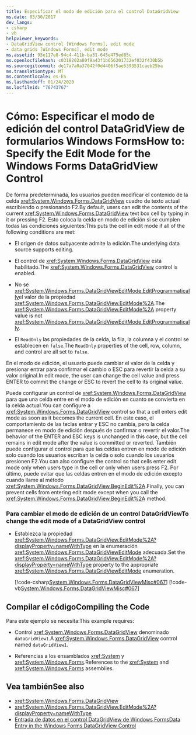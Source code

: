 ```yaml
---
title: Especificar el modo de edición para el control DataGridView
ms.date: 03/30/2017
dev_langs:
- csharp
- vb
helpviewer_keywords:
- DataGridView control [Windows Forms], edit mode
- data grids [Windows Forms], edit mode
ms.assetid: 93e117e8-94c4-411b-ba31-645e475ed85c
ms.openlocfilehash: c0318202a80f9a43f1b656201732ef032f430b5b
ms.sourcegitcommit: de17a7a0a37042f0d4406f5ae5393531caeb25ba
ms.translationtype: MT
ms.contentlocale: es-ES
ms.lasthandoff: 01/24/2020
ms.locfileid: "76743767"
---
```

# <a name="how-to-specify-the-edit-mode-for-the-windows-forms-datagridview-control"></a><span data-ttu-id="74cd0-102">Cómo: Especificar el modo de edición del control DataGridView de formularios Windows Forms</span><span class="sxs-lookup"><span data-stu-id="74cd0-102">How to: Specify the Edit Mode for the Windows Forms DataGridView Control</span></span>
<span data-ttu-id="74cd0-103">De forma predeterminada, los usuarios pueden modificar el contenido de la celda <xref:System.Windows.Forms.DataGridView> cuadro de texto actual escribiendo o presionando F2.</span><span class="sxs-lookup"><span data-stu-id="74cd0-103">By default, users can edit the contents of the current <xref:System.Windows.Forms.DataGridView> text box cell by typing in it or pressing F2.</span></span> <span data-ttu-id="74cd0-104">Esto coloca la celda en modo de edición si se cumplen todas las condiciones siguientes:</span><span class="sxs-lookup"><span data-stu-id="74cd0-104">This puts the cell in edit mode if all of the following conditions are met:</span></span>  
  
- <span data-ttu-id="74cd0-105">El origen de datos subyacente admite la edición.</span><span class="sxs-lookup"><span data-stu-id="74cd0-105">The underlying data source supports editing.</span></span>  
  
- <span data-ttu-id="74cd0-106">El control de <xref:System.Windows.Forms.DataGridView> está habilitado.</span><span class="sxs-lookup"><span data-stu-id="74cd0-106">The <xref:System.Windows.Forms.DataGridView> control is enabled.</span></span>  
  
- <span data-ttu-id="74cd0-107">No se <xref:System.Windows.Forms.DataGridViewEditMode.EditProgrammatically>el valor de la propiedad <xref:System.Windows.Forms.DataGridView.EditMode%2A>.</span><span class="sxs-lookup"><span data-stu-id="74cd0-107">The <xref:System.Windows.Forms.DataGridView.EditMode%2A> property value is not <xref:System.Windows.Forms.DataGridViewEditMode.EditProgrammatically>.</span></span>  
  
- <span data-ttu-id="74cd0-108">El `ReadOnly` las propiedades de la celda, la fila, la columna y el control se establecen en `false`.</span><span class="sxs-lookup"><span data-stu-id="74cd0-108">The `ReadOnly` properties of the cell, row, column, and control are all set to `false`.</span></span>  
  
 <span data-ttu-id="74cd0-109">En el modo de edición, el usuario puede cambiar el valor de la celda y presionar entrar para confirmar el cambio o ESC para revertir la celda a su valor original.</span><span class="sxs-lookup"><span data-stu-id="74cd0-109">In edit mode, the user can change the cell value and press ENTER to commit the change or ESC to revert the cell to its original value.</span></span>  
  
 <span data-ttu-id="74cd0-110">Puede configurar un control de <xref:System.Windows.Forms.DataGridView> para que una celda entre en el modo de edición en cuanto se convierta en la celda actual.</span><span class="sxs-lookup"><span data-stu-id="74cd0-110">You can configure a <xref:System.Windows.Forms.DataGridView> control so that a cell enters edit mode as soon as it becomes the current cell.</span></span> <span data-ttu-id="74cd0-111">En este caso, el comportamiento de las teclas entrar y ESC no cambia, pero la celda permanece en modo de edición después de confirmar o revertir el valor.</span><span class="sxs-lookup"><span data-stu-id="74cd0-111">The behavior of the ENTER and ESC keys is unchanged in this case, but the cell remains in edit mode after the value is committed or reverted.</span></span> <span data-ttu-id="74cd0-112">También puede configurar el control para que las celdas entren en modo de edición solo cuando los usuarios escriban la celda o solo cuando los usuarios presionen F2.</span><span class="sxs-lookup"><span data-stu-id="74cd0-112">You can also configure the control so that cells enter edit mode only when users type in the cell or only when users press F2.</span></span> <span data-ttu-id="74cd0-113">Por último, puede evitar que las celdas entren en el modo de edición excepto cuando llame al método <xref:System.Windows.Forms.DataGridView.BeginEdit%2A>.</span><span class="sxs-lookup"><span data-stu-id="74cd0-113">Finally, you can prevent cells from entering edit mode except when you call the <xref:System.Windows.Forms.DataGridView.BeginEdit%2A> method.</span></span>  
  
### <a name="to-change-the-edit-mode-of-a-datagridview-control"></a><span data-ttu-id="74cd0-114">Para cambiar el modo de edición de un control DataGridView</span><span class="sxs-lookup"><span data-stu-id="74cd0-114">To change the edit mode of a DataGridView control</span></span>  
  
- <span data-ttu-id="74cd0-115">Establezca la propiedad <xref:System.Windows.Forms.DataGridView.EditMode%2A?displayProperty=nameWithType> en la enumeración <xref:System.Windows.Forms.DataGridViewEditMode> adecuada.</span><span class="sxs-lookup"><span data-stu-id="74cd0-115">Set the <xref:System.Windows.Forms.DataGridView.EditMode%2A?displayProperty=nameWithType> property to the appropriate <xref:System.Windows.Forms.DataGridViewEditMode> enumeration.</span></span>  
  
     [!code-csharp[System.Windows.Forms.DataGridViewMisc#067](~/samples/snippets/csharp/VS_Snippets_Winforms/System.Windows.Forms.DataGridViewMisc/CS/datagridviewmisc.cs#067)]
     [!code-vb[System.Windows.Forms.DataGridViewMisc#067](~/samples/snippets/visualbasic/VS_Snippets_Winforms/System.Windows.Forms.DataGridViewMisc/VB/datagridviewmisc.vb#067)]  
  
## <a name="compiling-the-code"></a><span data-ttu-id="74cd0-116">Compilar el código</span><span class="sxs-lookup"><span data-stu-id="74cd0-116">Compiling the Code</span></span>  
 <span data-ttu-id="74cd0-117">Para este ejemplo se necesita:</span><span class="sxs-lookup"><span data-stu-id="74cd0-117">This example requires:</span></span>  
  
- <span data-ttu-id="74cd0-118">Control <xref:System.Windows.Forms.DataGridView> denominado `dataGridView1`.</span><span class="sxs-lookup"><span data-stu-id="74cd0-118">A <xref:System.Windows.Forms.DataGridView> control named `dataGridView1`.</span></span>  
  
- <span data-ttu-id="74cd0-119">Referencias a los ensamblados <xref:System> y <xref:System.Windows.Forms>.</span><span class="sxs-lookup"><span data-stu-id="74cd0-119">References to the <xref:System> and <xref:System.Windows.Forms> assemblies.</span></span>  
  
## <a name="see-also"></a><span data-ttu-id="74cd0-120">Vea también</span><span class="sxs-lookup"><span data-stu-id="74cd0-120">See also</span></span>

- <xref:System.Windows.Forms.DataGridView>
- <xref:System.Windows.Forms.DataGridView.EditMode%2A?displayProperty=nameWithType>
- [<span data-ttu-id="74cd0-121">Entrada de datos en el control DataGridView de Windows Forms</span><span class="sxs-lookup"><span data-stu-id="74cd0-121">Data Entry in the Windows Forms DataGridView Control</span></span>](data-entry-in-the-windows-forms-datagridview-control.md)
